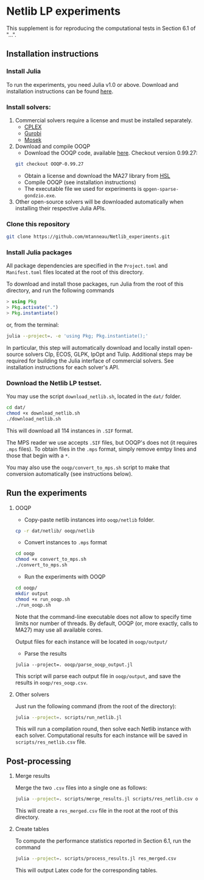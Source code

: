 # Netlib LP experiments

This supplement is for reproducing the computational tests in Section 6.1 of "...".

## Installation instructions

### Install Julia

To run the experiments, you need Julia v1.0 or above.
Download and installation instructions can be found [here](https://julialang.org/downloads/).


### Install solvers:
1. Commercial solvers require a license and must be installed separately.
    * [CPLEX](https://www.ibm.com/products/ilog-cplex-optimization-studio)
    * [Gurobi](https://www.gurobi.com)
    * [Mosek](https://www.mosek.com)
2. Download and compile OOQP
    * Download the OOQP code, available [here](https://github.com/emgertz/OOQP).
    Checkout version 0.99.27:
    ```bash
    git checkout OOQP-0.99.27
    ```
    * Obtain a license and download the MA27 library from [HSL](http://www.hsl.rl.ac.uk/)
    * Compile OOQP (see installation instructions)
    * The executable file we used for experiments is `qpgen-sparse-gondzio.exe`.
3. Other open-source solvers will be downloaded automatically when installing their respective Julia APIs.


### Clone this repository
```bash
git clone https://github.com/mtanneau/Netlib_experiments.git
```


### Install Julia packages

All package dependencies are specified in the `Project.toml` and `Manifest.toml` files located at the root of this directory.

To download and install those packages, run Julia from the root of this directory, and run the following commands
```julia
> using Pkg
> Pkg.activate(".")
> Pkg.instantiate()
```
or, from the terminal:
```bash
julia --project=. -e 'using Pkg; Pkg.instantiate();' 
```

In particular, this step will automatically download and locally install open-source solvers Clp, ECOS, GLPK, IpOpt and Tulip.
Additional steps may be required for building the Julia interface of commercial solvers. See installation instructions for each solver's API.

### Download the Netlib LP testset.

You may use the script `download_netlib.sh`, located in the `dat/` folder.
```bash
cd dat/
chmod +x download_netlib.sh
./download_netlib.sh
```
This will download all 114 instances in `.SIF` format.

The MPS reader we use accepts `.SIF` files, but OOQP's does not (it requires `.mps` files).
To obtain files in the `.mps` format, simply remove emtpy lines and those that begin with a `*`.

You may also use the `ooqp/convert_to_mps.sh` script to make that conversion automatically (see instructions below).

## Run the experiments

1. OOQP
    * Copy-paste netlib instances into `ooqp/netlib` folder.
    ```bash
    cp -r dat/netlib/ ooqp/netlib
    ```
    * Convert instances to `.mps` format
    ```bash
    cd ooqp
    chmod +x convert_to_mps.sh
    ./convert_to_mps.sh
    ```

    * Run the experiments with OOQP
    ```bash
    cd ooqp/
    mkdir output
    chmod +x run_ooqp.sh
    ./run_ooqp.sh
    ```
    Note that the command-line executable does not allow to specify time limits nor number of threads. By default, OOQP (or, more exactly, calls to MA27) may use all available cores.
    
    Output files for each instance will be located in `ooqp/output/`
    * Parse the results
    ```
    julia --project=. ooqp/parse_ooqp_output.jl
    ```
    This script will parse each output file in `ooqp/output`, and save the results in `ooqp/res_ooqp.csv`.


2. Other solvers

    Just run the following command (from the root of the directory):
    ```bash
    julia --project=. scripts/run_netlib.jl
    ```
    This will run a compilation round, then solve each Netlib instance with each solver.
    Computational results for each instance will be saved in `scripts/res_netlib.csv` file.


## Post-processing

1. Merge results

    Merge the two `.csv` files into a single one as follows:
    ```bash
    julia --project=. scripts/merge_results.jl scripts/res_netlib.csv ooqp/res_ooqp.csv
    ```
    This will create a `res_merged.csv` file in the root at the root of this directory.

2. Create tables

    To compute the performance statistics reported in Section 6.1, run the command
    ```bash
    julia --project=. scripts/process_results.jl res_merged.csv
    ```

    This will output Latex code for the corresponding tables.
